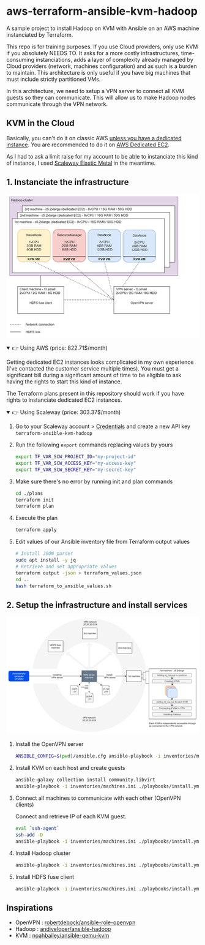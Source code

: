 # aws-terraform-ansible-kvm-hadoop

A sample project to install Hadoop on KVM with Ansible on an AWS machine instanciated by Terraform.

This repo is for training purposes. If you use Cloud providers, only use KVM if you absolutely NEEDS TO. It asks for a more costly infrastructures, time-consuming instanciations, adds a layer of complexity already managed by Cloud providers (network, machines configuration) and as such is a burden to maintain. This architecture is only useful if you have big machines that must include strictly partitioned VMs.

In this architecture, we need to setup a VPN server to connect all KVM guests so they can communicate. This will allow us to make Hadoop nodes communicate through the VPN network.

## KVM in the Cloud

Basically, you can't do it on classic AWS [unless you have a dedicated instance](https://aws.amazon.com/blogs/aws/new-amazon-ec2-bare-metal-instances-with-direct-access-to-hardware). You are recommended to do it on [AWS Dedicated EC2](https://aws.amazon.com/ec2/pricing/dedicated-instances).

As I had to ask a limit raise for my account to be able to instanciate this kind of instance, I used [Scaleway Elastic Metal](https://www.scaleway.com/en/elastic-metal/) in the meantime.

## 1. Instanciate the infrastructure

![Architecture schema](./schema.jpg)

<details open>
<summary>👉 Using AWS (price: 822.71$/month)</summary>

Getting dedicated EC2 instances looks complicated in my own experience (I've contacted the customer service multiple times). You must get a significant bill during a significant amount of time to be eligible to ask having the rights to start this kind of instance.

The Terraform plans present in this repository should work if you have rights to instanciate dedicated EC2 instances.

</details>

<details open>
<summary>👉 Using Scaleway (price: 303.37$/month)</summary>

1. Go to your Scaleway account > [Credentials](https://console.scaleway.com/project/credentials) and create a new API key `terraform-ansible-kvm-hadoop`

2. Run the following `export` commands replacing values by yours

    ```bash
    export TF_VAR_SCW_PROJECT_ID="my-project-id"
    export TF_VAR_SCW_ACCESS_KEY="my-access-key"
    export TF_VAR_SCW_SECRET_KEY="my-secret-key"
    ```

3. Make sure there's no error by running init and plan commands

    ```bash
    cd ./plans
    terraform init
    terraform plan
    ```

4. Execute the plan

    ```bash
    terraform apply
    ```

5. Edit values of our Ansible inventory file from Terraform output values

    ```bash
    # Install JSON parser
    sudo apt install -y jq
    # Retrieve and set appropriate values
    terraform output -json > terraform_values.json
    cd ..
    bash terraform_to_ansible_values.sh
    ```

</details>

## 2. Setup the infrastructure and install services

![Chaining of Ansible's playbook actions](./chaining.jpg)

1. Install the OpenVPN server

    ```bash
    ANSIBLE_CONFIG=$(pwd)/ansible.cfg ansible-playbook -i inventories/machines.ini ./playbooks/install.yml --extra-vars @./vars/all.yml -t vpn-server
    ```

2. Install KVM on each host and create guests

    ```bash
    ansible-galaxy collection install community.libvirt
    ansible-playbook -i inventories/machines.ini ./playbooks/install.yml --extra-vars @./vars/all.yml -t kvm-install
    ```

3. Connect all machines to communicate with each other (OpenVPN clients)

    Connect and retrieve IP of each KVM guest.

    ```bash
    eval `ssh-agent`
    ssh-add -D
    ansible-playbook -i inventories/machines.ini ./playbooks/install.yml --extra-vars @./vars/all.yml -t vpn-client
    ```

4. Install Hadoop cluster

    ```bash
    ansible-playbook -i inventories/machines.ini ./playbooks/install.yml --extra-vars @./vars/all.yml -t hadoop-install
    ```

5. Install HDFS fuse client

    ```bash
    ansible-playbook -i inventories/machines.ini ./playbooks/install.yml --extra-vars @./vars/all.yml -t hdfs-fuse-install
    ```

## Inspirations

- OpenVPN : [robertdebock/ansible-role-openvpn](https://github.com/robertdebock/ansible-role-openvpn)
- Hadoop : [andiveloper/ansible-hadoop](https://github.com/andiveloper/ansible-hadoop)
- KVM : [noahbailey/ansible-qemu-kvm](https://github.com/noahbailey/ansible-qemu-kvm)
